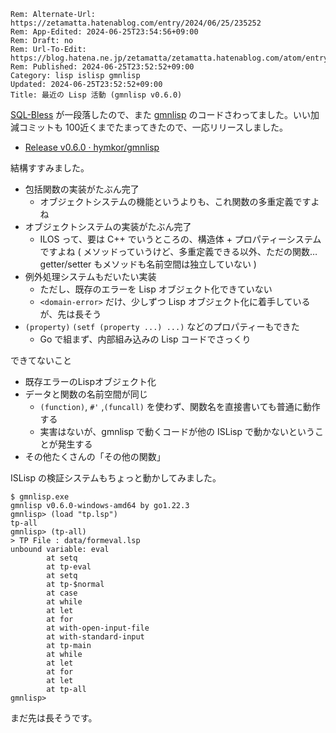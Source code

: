 ```header
Rem: Alternate-Url: https://zetamatta.hatenablog.com/entry/2024/06/25/235252
Rem: App-Edited: 2024-06-25T23:54:56+09:00
Rem: Draft: no
Rem: Url-To-Edit: https://blog.hatena.ne.jp/zetamatta/zetamatta.hatenablog.com/atom/entry/6801883189117120764
Rem: Published: 2024-06-25T23:52:52+09:00
Category: lisp islisp gmnlisp
Updated: 2024-06-25T23:52:52+09:00
Title: 最近の Lisp 活動 (gmnlisp v0.6.0)
```
[SQL-Bless](https://github.com/hymkor/sqlbless) が一段落したので、また [gmnlisp](https://github.com/hymkor/gmnlisp) のコードさわってました。いい加減コミットも 100近くまでたまってきたので、一応リリースしました。

+ [Release v0.6.0 · hymkor/gmnlisp](https://github.com/hymkor/gmnlisp/releases/tag/v0.6.0)

結構すすみました。

+ 包括関数の実装がたぶん完了
    + オブジェクトシステムの機能というよりも、これ関数の多重定義ですよね
+ オブジェクトシステムの実装がたぶん完了
    + ILOS って、要は C++ でいうところの、構造体 + プロパティーシステムですよね
      ( メソッドっていうけど、多重定義できる以外、ただの関数… 
        getter/setter もメソッドも名前空間は独立していない )
+ 例外処理システムもだいたい実装
    + ただし、既存のエラーを Lisp オブジェクト化できていない
    + `<domain-error>` だけ、少しずつ Lisp オブジェクト化に着手しているが、先は長そう
+ `(property)` `(setf (property ...) ...)` などのプロパティーもできた
    + Go で組まず、内部組み込みの Lisp コードでさっくり

できてないこと

+ 既存エラーのLispオブジェクト化
+ データと関数の名前空間が同じ
    + `(function)`, `#'` ,`(funcall)` を使わず、関数名を直接書いても普通に動作する
    + 実害はないが、gmnlisp で動くコードが他の ISLisp で動かないということが発生する
+ その他たくさんの「その他の関数」

ISLisp の検証システムもちょっと動かしてみました。

```
$ gmnlisp.exe
gmnlisp v0.6.0-windows-amd64 by go1.22.3
gmnlisp> (load "tp.lsp")
tp-all
gmnlisp> (tp-all)
> TP File : data/formeval.lsp
unbound variable: eval
        at setq
        at tp-eval
        at setq
        at tp-$normal
        at case
        at while
        at let
        at for
        at with-open-input-file
        at with-standard-input
        at tp-main
        at while
        at let
        at for
        at let
        at tp-all
gmnlisp>
```

まだ先は長そうです。
